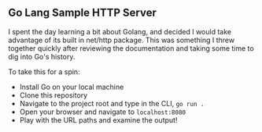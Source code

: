 ## Go Lang Sample HTTP Server
I spent the day learning a bit about Golang, and decided I would take advantage of its built in net/http package. This was something I threw together quickly after reviewing the documentation and taking some time to dig into Go's history.

To take this for a spin:

 - Install Go on your local machine
 - Clone this repository
 - Navigate to the project root and type in the CLI, `go run .`
 - Open your browser and navigate to `localhost:8080`
 - Play with the URL paths and examine the output!
 
